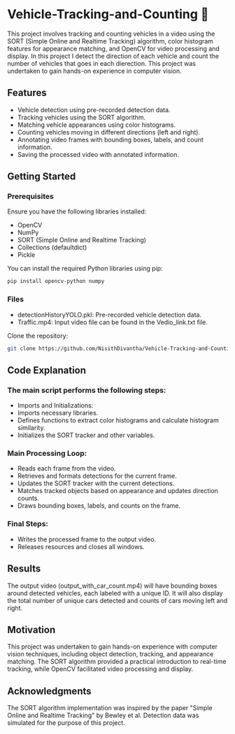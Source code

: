 # Vehicle-Tracking-and-Counting 🚗
This project involves tracking and counting vehicles in a video using the SORT (Simple Online and Realtime Tracking) algorithm, color histogram features for appearance matching, and OpenCV for video processing and display. In this project I detect the direction of each vehicle and count the number of vehicles that goes in each dierection. This project was undertaken to gain hands-on experience in computer vision.

## Features

- Vehicle detection using pre-recorded detection data.
- Tracking vehicles using the SORT algorithm.
- Matching vehicle appearances using color histograms.
- Counting vehicles moving in different directions (left and right).
- Annotating video frames with bounding boxes, labels, and count information.
- Saving the processed video with annotated information.

## Getting Started

### Prerequisites

Ensure you have the following libraries installed:

- OpenCV
- NumPy
- SORT (Simple Online and Realtime Tracking)
- Collections (defaultdict)
- Pickle

You can install the required Python libraries using pip:

```bash
pip install opencv-python numpy
```

### Files

- detectionHistoryYOLO.pkl: Pre-recorded vehicle detection data.
- Traffic.mp4: Input video file can be found in the Vedio_link.txt file.


Clone the repository:
```bash
git clone https://github.com/NisithDivantha/Vehicle-Tracking-and-Counting.git
```

## Code Explanation
### The main script performs the following steps:

- Imports and Initializations:
- Imports necessary libraries.
- Defines functions to extract color histograms and calculate histogram similarity.
- Initializes the SORT tracker and other variables.

### Main Processing Loop:
- Reads each frame from the video.
- Retrieves and formats detections for the current frame.
- Updates the SORT tracker with the current detections.
- Matches tracked objects based on appearance and updates direction counts.
- Draws bounding boxes, labels, and counts on the frame.

### Final Steps:
- Writes the processed frame to the output video.
- Releases resources and closes all windows.

## Results
The output video (output_with_car_count.mp4) will have bounding boxes around detected vehicles, each labeled with a unique ID. It will also display the total number of unique cars detected and counts of cars moving left and right.

## Motivation
This project was undertaken to gain hands-on experience with computer vision techniques, including object detection, tracking, and appearance matching. The SORT algorithm provided a practical introduction to real-time tracking, while OpenCV facilitated video processing and display.


## Acknowledgments
The SORT algorithm implementation was inspired by the paper "Simple Online and Realtime Tracking" by Bewley et al.
Detection data was simulated for the purpose of this project.
